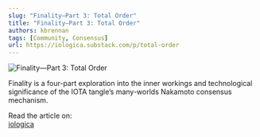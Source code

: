 ```yaml
---
slug: "Finality—Part 3: Total Order"
title: "Finality—Part 3: Total Order"
authors: kbrennan
tags: [Community, Consensus]
url: https://iologica.substack.com/p/total-order
---
```


![Finality—Part 3: Total Order](https://cdn.substack.com/image/fetch/w_1456,c_limit,f_auto,q_auto:good,fl_progressive:steep/https%3A%2F%2Fbucketeer-e05bbc84-baa3-437e-9518-adb32be77984.s3.amazonaws.com%2Fpublic%2Fimages%2Fe5dc558e-2918-444a-a5de-061bb7da72f8_1200x630.jpeg)

Finality is a four-part exploration into the inner workings and technological significance of the IOTA tangle’s many-worlds Nakamoto consensus mechanism.

Read the article on:  
[iologica](https://iologica.substack.com/p/total-order)
